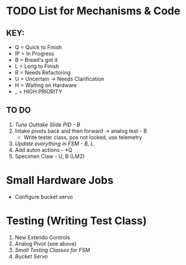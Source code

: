 # TODO List for Mechanisms & Code

## KEY: 
- Q = Quick to Finish
- IP = In Progress
- B = Bread's got it
- L = Long to Finish
- R = Needs Refactoring
- U = Uncertain -> Needs Clarification
- H = Waiting on Hardware
- *_* = HIGH PRIORITY

## TO DO
1) *Tune Outtake Slide PID - B*
2) Intake pivots back and then forward -> analog test - B 
   - Write tester class, pos not locked, use telemetry
3) *Update everything in FSM - B, L*
4) Add auton actions - *Q
5) Specimen Claw - U, B (LM2)

# Small Hardware Jobs
- Configure bucket servo

# Testing (Writing Test Class)
1) New Extendo Controls
2) Analog Pivot (see above)
3) *Small Testing Classes for FSM*
4) *Bucket Servo*